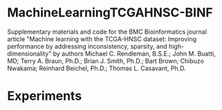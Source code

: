 # MachineLearningTCGAHNSC-BINF
Supplementary materials and code for the BMC Bioinformatics journal article "Machine learning with the TCGA-HNSC dataset: Improving performance by addressing inconsistency, sparsity, and high-dimensionality" by authors Michael C. Rendleman, B.S.E.; John M. Buatti, MD; Terry A. Braun, Ph.D.; Brian J. Smith, Ph.D.; Bart Brown; Chibuzo Nwakama; Reinhard Beichel, Ph.D.; Thomas L. Casavant, Ph.D.

# Experiments

## 
